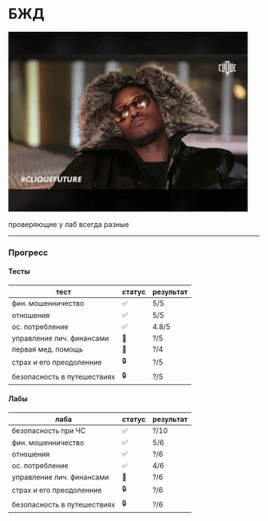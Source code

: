 # БЖД

![pic](https://github.com/bilyardvmetro/ITMO-System-Application-Software/blob/main/gifs/LifeSafetyReadme.gif)

проверяющие у лаб всегда разные

---

### Прогресс

#### Тесты

| тест                          | статус 			 | результат |
| ----------------------------- | ------------------ |-----------|
|  фин. мошенничество           | :white_check_mark: |   5/5     |
|  отношения                    | :white_check_mark: |   5/5     |
|  ос. потребление              | :white_check_mark: | 4.8/5     |
|  управление лич. финансами    |         🚧         |   ?/5     |
|  первая мед. помощь           |         🚧         |   ?/4     |
|  страх и его преодоленние     | :lock:             |   ?/5     |
|  безопасность в путешествиях  | :lock:             |   ?/5     |


#### Лабы

| лаба                          | статус 			 | результат |
| ----------------------------- | ------------------ |-----------|
|  безопасность при ЧС          | :white_check_mark: |    ?/10   |
|  фин. мошенничество           | :white_check_mark: |    5/6    |
|  отношения                    | :white_check_mark: |    ?/6    |
|  ос. потребление              | :white_check_mark: |    4/6    |
|  управление лич. финансами    |         🚧         |    ?/6    |
|  страх и его преодоленние     | :lock: 			 |    ?/6    |
|  безопасность в путешествиях  | :lock: 			 |    ?/6    |
